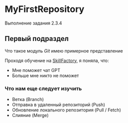 # MyFirstRepository
Выполнение задания 2.3.4
## Первый подраздел
Что такое модуль *Git* имею примерное представление

Проходя обучение на [SkillFactory](https://skillfactory.ru/csharp), я поняла, что: 
* Мне поможет чат GPT
* Больше мне никто не поможет

### Что нам еще следует изучить
* Ветка (Branch)
* Отправка в удаленный репозиторий (Push)
* Обновление локального репозитория (Pull / Fetch)
* Слияние (Merge)
